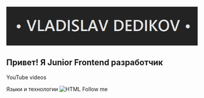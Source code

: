 ![Header](https://github.com/crew-dev/crew-dev/blob/main/assets/line.png)

## Привет! Я Junior Frontend разработчик

YouTube videos

Языки и технологии
![HTML](https://img.shields.io/badge/-<HTML>-<important>)
Follow me
